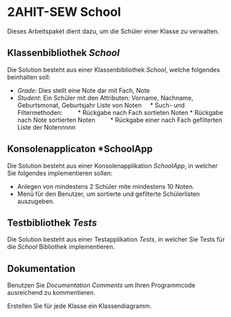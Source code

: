 # 2AHIT-SEW School 

Dieses Arbeitspaket dient dazu, um die Schüler einer Klasse zu verwalten.

## Klassenbibliothek *School*

Die Solution besteht aus einer Klassenbibliothek *School*, welche folgendes beinhalten soll:
* *Grade*: Dies stellt eine Note dar mit Fach, Note 
* *Student*: Ein Schüler mit den Attributen: Vorname, Nachname, Geburtsmonat, Geburtsjahr
      Liste von Noten 
    * Such- und Filtermethoden:
        * Rückgabe  nach Fach sortieten Noten
        * Rückgabe  nach Note sortierten Noten
        * Rückgabe einer nach Fach gefilterten Liste der Notennnnn

## Konsolenapplicaton *SchoolApp

Die Solution besteht aus einer Konsolenapplikation *SchoolApp*, in welcher Sie folgendes implementieren sollen:
* Anlegen von mindestens 2 Schüler mite  mindestens 10 Noten.
* Menü für den Benutzer, um sortierte und gefilterte Schülerlisten auszugeben.

## Testbibliothek *Tests*

Die Solution besteht aus einer Testapplikation *Tests*, in welcher Sie Tests für die *School* Bibliothek implementieren.



## Dokumentation

Benutzen Sie *Documentation Comments* um Ihren Programmcode ausreichend zu kommentieren.

Erstellen Sie für jede Klasse ein Klassendiagramm. 
